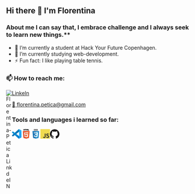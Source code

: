 ## Hi there 👋 I'm Florentina

<!--
**FlorentinaPetica/FlorentinaPetica** is a ✨ _special_ ✨ repository because its `README.md` (this file) appears on your GitHub profile.
-->

### About me I can say that, I embrace challenge and I always seek to learn new things.**

- 🔭 I’m currently a student at Hack Your Future Copenhagen.
- 🌱 I’m currently studying web-development.
- ⚡ Fun fact: I like playing table tennis. 

### 📫 How to reach me: 

<a href="https://www.linkedin.com/in/florentina-petica-161286166/">
  <img align="left" alt="Florentina-Petica LinkdeIN" width="16px" src="https://raw.githubusercontent.com/peterthehan/peterthehan/master/assets/linkedin.svg" />LinkeIn
</a>

<br />

<a href = "mailto:florentina.petica@gmail.com?subject = Feedback&body = Message">:e-mail:   florentina.petica@gmail.com</a>

### Tools and languages i learned so far:

<img align="left" alt="Visual Studio Code" width="26px" src="https://raw.githubusercontent.com/github/explore/80688e429a7d4ef2fca1e82350fe8e3517d3494d/topics/visual-studio-code/visual-studio-code.png" />
<img align="left" alt="HTML5" width="26px" src="https://raw.githubusercontent.com/github/explore/80688e429a7d4ef2fca1e82350fe8e3517d3494d/topics/html/html.png" />
<img align="left" alt="CSS3" width="26px" src="https://raw.githubusercontent.com/github/explore/80688e429a7d4ef2fca1e82350fe8e3517d3494d/topics/css/css.png" />
<img align="left" alt="JavaScript" width="26px" src="https://raw.githubusercontent.com/github/explore/80688e429a7d4ef2fca1e82350fe8e3517d3494d/topics/javascript/javascript.png" />
<img align="left" alt="GitHub" width="26px" src="https://raw.githubusercontent.com/github/explore/78df643247d429f6cc873026c0622819ad797942/topics/github/github.png" />
